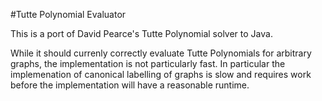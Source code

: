 #Tutte Polynomial Evaluator 

This is a port of David Pearce's Tutte Polynomial solver to Java.

While it should currenly correctly evaluate Tutte Polynomials for arbitrary graphs, the implementation is not particularly fast. In particular the implemenation of canonical labelling of graphs is slow and requires work before the implementation will have a reasonable runtime. 
